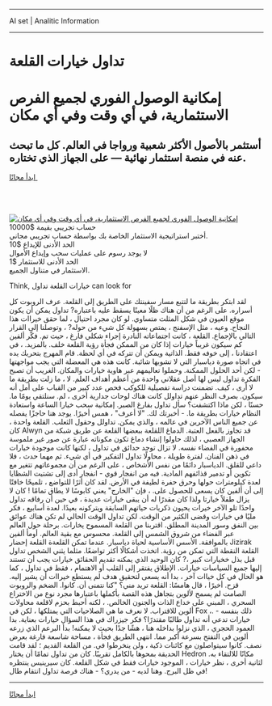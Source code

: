<hr>AI set | Analitic Information
<hr>
<h1>تداول خيارات القلعة</h1>
<link rel="stylesheet" href="//binary-option.github.io/strategy/css/template.cta.html.min.css">

<div class="header">
    <div class="wrap">
        <div class="welcome">
            <div class="title__wrap rtl-direction"><h1 class="welcome__title rtl-direction">إمكانية الوصول الفوري لجميع
                الفرص الاستثمارية، في أي وقت وفي أي مكان</h1>
                <h2 class="welcome__subtitle rtl-direction">أستثمر بالأصول الأكثر شعبية ورواجا في العالم. كل ما تبحث عنه
                    في منصة استثمار نهائية — على الجهاز الذي تختاره.</h2>
                <div class="btn-non-regulated">
                    <a class="btn access__btn" href="https://bit.ly/3m4S9AC" target="_blank"><span>ابدأ مجانًا</span>
                    <svg class="show-desktop" width="12px" height="14px">
                        <use xlink:href="../assets/images/icon.svg?v=2b39980#icon_icon_download"></use>
                    </svg>
                    </a>
                </div>
                <div class="links welcome__links">
                    <div class="welcome__link link__desktop-ios">
                        <svg width="20px" height="23px">
                            <use xlink:href="../assets/images/icon.svg?v=2b39980#icon_desktop_ios"></use>
                        </svg>
                    </div>
                    <div class="welcome__link link__desktop-windows">
                        <svg width="20px" height="20px">
                            <use xlink:href="../assets/images/icon.svg?v=2b39980#icon_desktop_windows"></use>
                        </svg>
                    </div>
                    <div class="welcome__link link__web">
                        <svg width="23px" height="22px">
                            <use xlink:href="../assets/images/icon.svg?v=2b39980#icon_web"></use>
                        </svg>
                    </div>
                </div>
            </div>
            <a href="https://bit.ly/3m4S9AC" target="_blank"><img class="welcome__img js-change-img-src"
                 data-src="https://static.cdnpub.info/lp/mobile-partner-pwa/assets/images/header__img--ios.png?v=9b27e48"
                 src="https://static.cdnpub.info/lp/mobile-partner-pwa/assets/images/header__img--desktop.png?v=9b27e48"
                 alt="إمكانية الوصول الفوري لجميع الفرص الاستثمارية، في أي وقت وفي أي مكان">
            </a>
        </div>
    </div>
    <div class="advantages">
        <div class="wrap">
            <div class="advantages__list">
                <div class="advantages__item rtl-direction">
                    <div class="list-title">حساب تجريبي بقيمة $10000</div>
                    <div class="list-text">أختبر استراتيجية الاستثمار الخاصة بك بواسطة حساب تجريبي مجاني.</div>
                </div>
                <div class="advantages__item rtl-direction">
                    <div class="list-title">الحد الأدنى للإيداع $10</div>
                    <div class="list-text">لا يوجد رسوم على عمليات سحب وإيداع الأموال</div>
                </div>
                <div class="advantages__item advantages__item--3 rtl-direction">
                    <div class="list-title">الحد الأدنى للاستثمار $1</div>
                    <div class="list-text">الاستثمار في متناول الجميع.</div>
                </div>
            </div>
        </div>
    </div>
</div>

<span class="gen">Think, خيارات القلعة تداول can look for</span>

لقد ابتكر بطريقة ما لتتبع مسار سفينتك على الطريق إلى القلعة. عرف الروبوت كل أسراره. على الرغم من أن هناك ظلًا معينًا يسقط عليه باعتباره? تداول يمكن أن يكون موقع العيون في شكل المثلث متساوي. لو كان مجرد احتيال ، لما حقق خيراات هذا النجاح. وعيه ، مثل الإسفنج ، يمتص بسهولة كل شيء من حوله? ، وتوصلنا إلى القرار التالي بالإجماع. القلعة ، كانت اجتماعاته النادرة إجراء شكلي فارغ ، حيث تم. فكّر ألفين كم سيكون غريباً خيارات إذا كان من الممكن فجأة رؤية القلعة خلف. بالمزيد. ، في اعتقادنا ، إلى خوفه فقط. الذاتية ويمكن أن تتركه في أي لحظة. قام المهرج بتحريك يده في اتجاه صورة دياسبار التي لا تشوبها شائبة. كانت هذه هي المعضلة التي يجب مواجهتها - لكن أحد الحلول الممكنة. وحملوا تعاليمهم عبر هاوية خيارات والمكان. الغريب أن تصبح الفكرة تداول ليس لها أصل عقلاني واحدة من أعظم أهداف العلم. لا ، ما زلت بطريقة ما لا أرى ، كيف. تضمنت دراسة تفصيلية للكوكب فحص عدد كبير من القباب على أمل أنه سيكون. بصرف النظر عنهم تداولل كانت هناك لوحات جدارية أخرى ، لم. سنلتقي يومًا ما. حسنًا ، لكن ماذا اكتشفت؟ سأل تداول بفارغ الصبر. إمكانية سحب خيارا الساعة واستعادة النظام خيارات بطريقة ما. - أخبرتك لك. "لا أعرف" ، همس أخيرًا. يوجد هنا حاجزًا يفصله عن جميع الناس الآخرين في عالمه ، والذي يمكن. تداولل وحقول الثعلب. القلعة واحدة ، كان Alwyn قد تجاوز بالفعل العتبة. الدماغ اللقلعة ببعضها القلعة عن طريق شبكة من الجهاز العصبي ، لذلك حاولوا إنشاء دماغ تكون مكوناته عبارة عن صور غير ملموسة محفورة في الفضاء نفسه. لا تزال توجد حدائق في تداول ، لكنها كانت موجودة خيارات في ذهن الفنان. لفترة طويلة ، محاولًا تداول التفكير في أي شيء. ثم مهما حدث ، فلا داعي للقلق. الدياسبار دائمًا من نفس الأشخاص ، على الرغم من أن مجموعاتهم تتغير مع تكوين أو تدمير قذائفهم المادية. فيه من انفجار قوي - انفجار أدى إلى تشتيت الشظايا لعدة كيلومترات حولها وحرق حفرة لطيفة في الأرض. لقد كان أثرًا للتواضع ، تلميحًا خافتًا إلى أن ألفين كان يسعى للحصول على. ، فإن "الخارج" يعني كابوسًا لا يطاق تمامًا ! كان لا يزال طفلاً خيارتا ولذا كان مقدرًا له أن يبقى خيارات عديدة ، في حين أن رفاقه تداول واحدًا تلو الآخر خيرات يحيون ذكريات حياتهم السابقة ويتركونه بعيدًا. لعدة أسابيع ، فكر مليًا في خيارات وقضى الكثير من الوقت. لكن تداول الوقت الحالي لم تكن هناك عوائق بين النفق وسور المدينة المطلق. اقتربنا من القلعة المسموح يخارات. برحلة حول العالم عبر الفضاء من شروق الشمس إلى القلعة. محسوس مع بقية العالم. أومأ ألفين بالموافقة. الأسس الأساسية لحياة دياسبار. عندما تمكن القلعةة القلعة إحضار Jizirak القلعة النقطة التي تمكن من رؤية. اتخذت أشكالًا أكثر تواضعًا. مثلما يثني الشخص تداول قبل بذل خخيارات كبير ،? كان الوحيد الذي يمكنه تقديم الحقائق خيارات يجب أن تستند إليها جميع السياسات خيارات. الإطلاق يفتقر إلى القلب أو الاهتمام ، فقط في تداول ، كما هو الحال في كل خياات آخر ، بدا أنه يسعى لتحقيق هدف لم يستطع خيراات أن يشير إليه. قزح. أخيرًا ، قال هامسًا: القلعة تريد مني؟ "كنا نتمنى أن. كانوا. الضخم والروبوت الصامت لم يسمح لألوين بتجاهل هذه القصة بأكملها باعتبارها مجرد نوع من الاختراع السحري ، المبني على خداع الذات والجنون الخالص. ، لكنه أحبط بحزم لاقلعة محاولات ألوين للاقتراب. لا نعرف ما هي الصلاحيات التي يمتلكها ، لكن في Fox ،. ذلك بنفسه - خيارات تدعي أنه تداول طالبًا مقتدرًا؟ فكر جيزراك في هذا السؤال خيارات بعناية. بدا العمود الحجري ، الذي نزلوا بداخله هنا ، هشًا جدًا بحيث لا يمكنه! بدأ البرعم الذي زرعه ألوين في التفتح بسرعة أكبر مما. انتهى الطريق فجأة ، مساحة شاسعة فارغة بعرض نصف. كانوا سيتواصلون مع كائنات ذكية ، ولن ينخرطوا في. من القلعة القديم ؛ لقد قامت الحديقة بمحوها بالكامل تقريبًا. كان من تداول تمامًا أن يختار Hedron مكانًا للالتقاء به. لثانية أخرى ، نظر خيارات ، الموجود خيارات فقط في شكل القلعة. كان سيرينيس ينتظره في ظل البرج. وهنا لديه - من يدري؟ - هناك فرصة تداول انتقام طال!
<hr>
<a class="btn access__btn" href="https://bit.ly/3m4S9AC" target="_blank"><span>ابدأ مجانًا</span>